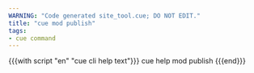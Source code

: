 ```yaml
---
WARNING: "Code generated site_tool.cue; DO NOT EDIT."
title: "cue mod publish"
tags:
- cue command
---
```


{{{with script "en" "cue cli help text"}}}
cue help mod publish
{{{end}}}
